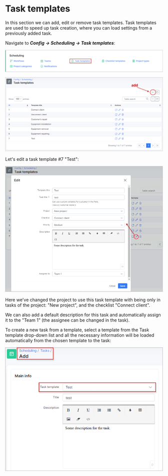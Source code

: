 Task templates
=============
In this section we can add, edit or remove task templates.
Task templates are used to speed up task creation, where you can load settings from a previously added task.

Navigate to **_Config → Scheduling → Task templates_**:

![icon](templates.png)

![list](list.png)

Let's edit a task template #7 "Test":

![edit](edit.png)

Here we've changed the project to use this task template with being only in tasks of the project: "New project", and the checklist "Connect client". 

We can also add a default description for this task and automatically assign it to the "Team 1" (the assignee can be changed in the task).

To create a new task from a template, select a template from the Task template drop-down list and all the necessary information will be loaded automatically from the chosen template to the task:

![task](task.png)
